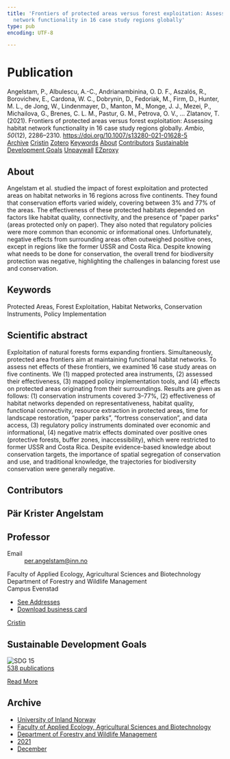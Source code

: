 ```yaml
---
title: 'Frontiers of protected areas versus forest exploitation: Assessing habitat
  network functionality in 16 case study regions globally'
type: pub
encoding: UTF-8

---
```

<h1>Publication</h1>
<article id="csl-bib-container-FZIYDBLZ" class="csl-bib-container">
  <div class="csl-bib-body"> <div class="csl-entry">Angelstam, P., Albulescu, A.-C., Andrianambinina, O. D. F., Aszalós, R., Borovichev, E., Cardona, W. C., Dobrynin, D., Fedoriak, M., Firm, D., Hunter, M. L., de Jong, W., Lindenmayer, D., Manton, M., Monge, J. J., Mezei, P., Michailova, G., Brenes, C. L. M., Pastur, G. M., Petrova, O. V., … Zlatanov, T. (2021). Frontiers of protected areas versus forest exploitation: Assessing habitat network functionality in 16 case study regions globally. <i>Ambio</i>, <i>50</i>(12), 2286–2310. <a href="https://doi.org/10.1007/s13280-021-01628-5">https://doi.org/10.1007/s13280-021-01628-5</a></div> </div>
  <div class="csl-bib-buttons">
    <a href="#taxonomy-article-FZIYDBLZ" alt="archive" class="csl-bib-button">Archive</a>
    <a href="https://app.cristin.no/results/show.jsf?id=1964512" alt="Cristin" class="csl-bib-button">Cristin</a>
    <a href="http://zotero.org/groups/5881554/items/FZIYDBLZ" alt="Zotero" class="csl-bib-button">Zotero</a>
    <a href="#keywords-article-FZIYDBLZ" alt="keywords" class="csl-bib-button">Keywords</a>
    <a href="#about-article-FZIYDBLZ" alt="about_pub" class="csl-bib-button">About</a>
    <a href="#contributors-article-FZIYDBLZ" alt="contributors" class="csl-bib-button">Contributors</a>
    <a href="#sdg-article-FZIYDBLZ" alt="sdg" class="csl-bib-button">Sustainable Development Goals</a>
    <a href="https://link.springer.com/content/pdf/10.1007/s13280-021-01628-5.pdf" alt="Unpaywall" class="csl-bib-button">Unpaywall</a>
    <a href="https://link.springer.com/content/pdf/10.1007/s13280-021-01628-5.pdf" alt="EZproxy" class="csl-bib-button">EZproxy</a>
  </div>
  <div id="csl-bib-meta-container-FZIYDBLZ"></div>
</article>
<div id="csl-bib-meta-FZIYDBLZ" class="csl-bib-meta">
  <article id="about-article-FZIYDBLZ" class="about_pub-article">
    <h1>About</h1>
    Angelstam et al. studied the impact of forest exploitation and protected areas on habitat networks in 16 regions across five continents. They found that conservation efforts varied widely, covering between 3% and 77% of the areas. The effectiveness of these protected habitats depended on factors like habitat quality, connectivity, and the presence of "paper parks" (areas protected only on paper). They also noted that regulatory policies were more common than economic or informational ones. Unfortunately, negative effects from surrounding areas often outweighed positive ones, except in regions like the former USSR and Costa Rica. Despite knowing what needs to be done for conservation, the overall trend for biodiversity protection was negative, highlighting the challenges in balancing forest use and conservation.
  </article>
  <article id="keywords-article-FZIYDBLZ" class="keywords-article">
    <h1>Keywords</h1>
    Protected Areas, Forest Exploitation, Habitat Networks, Conservation Instruments, Policy Implementation
  </article>
  <article id="abstract-article-FZIYDBLZ" class="abstract-article">
    <h1>Scientific abstract</h1>
    Exploitation of natural forests forms expanding frontiers. Simultaneously, protected area frontiers aim at maintaining functional habitat networks. To assess net effects of these frontiers, we examined 16 case study areas on five continents. We (1) mapped protected area instruments, (2) assessed their effectiveness, (3) mapped policy implementation tools, and (4) effects on protected areas originating from their surroundings. Results are given as follows: (1) conservation instruments covered 3–77%, (2) effectiveness of habitat networks depended on representativeness, habitat quality, functional connectivity, resource extraction in protected areas, time for landscape restoration, “paper parks”, “fortress conservation”, and data access, (3) regulatory policy instruments dominated over economic and informational, (4) negative matrix effects dominated over positive ones (protective forests, buffer zones, inaccessibility), which were restricted to former USSR and Costa Rica. Despite evidence-based knowledge about conservation targets, the importance of spatial segregation of conservation and use, and traditional knowledge, the trajectories for biodiversity conservation were generally negative.
  </article>
  <article id="contributors-article-FZIYDBLZ" class="contributors-article">
    <h1>Contributors</h1>
    <div class="personas"> <div class="vrtx-hinn-person-card"> <div class="photo"> <i class="lar la-user-circle missing-person"></i> </div> <div class="info"> <hgroup><h1>Pär Krister Angelstam</h1> <h2>Professor</h2> </hgroup><dl> <dt>Email</dt> <dd> <a href="mailto:per.angelstam@inn.no">per.angelstam@inn.no</a> </dd> </dl> <p> Faculty of Applied Ecology, Agricultural Sciences and Biotechnology<br> Department of Forestry and Wildlife Management<br> Campus Evenstad </p> <ul class="vrtx-hinn-links"> <li><a href="https://www.inn.no/english/find-an-employee/per-angelstam.html#vrtx-hinn-addresses">See Addresses</a></li> <li><a href="https://www.inn.no/english/find-an-employee/per-angelstam.html?vrtx=vcf">Download business card</a></li> </ul> </div> </div> <a href="https://app.cristin.no/persons/show.jsf?id=1318014" alt="Cristin URL" class="personas-cristin">Cristin</a> </div>
  </article>
  <article id="sdg-article-FZIYDBLZ" class="sdg-article">
    <h1>Sustainable Development Goals</h1>
    <div class="sdg-container"><div id="sdg15" class="sdg">
        <img src="{{< params subfolder >}}images/sdg/sdg15_en.png" class="image" alt="SDG 15">
        <div class="sdg-overlay">
          <a href="{{< params subfolder >}}en/archive/?sdg=15#archive" class="sdg-publication-count"><span>538</span> publications</a>
          <p><a href="https://sdgs.un.org/goals/goal15" class="sdg-read-more">Read More</a></p>
        </div>
      </div></div>
  </article>
  <article id="taxonomy-article-FZIYDBLZ" class="taxonomy-article">
    <h1>Archive</h1>
    <ul>
      <li><a href="{{< params subfolder >}}en/archive/?key=3DCRN523">University of Inland Norway</a></li>
      <li><a href="{{< params subfolder >}}en/archive/?key=T77LXH6D">Faculty of Applied Ecology, Agricultural Sciences and Biotechnology</a></li>
      <li><a href="{{< params subfolder >}}en/archive/?key=7TRARPE3">Department of Forestry and Wildlife Management</a></li>
      <li><a href="{{< params subfolder >}}en/archive/?key=5LT6Q2XL">2021</a></li>
      <li><a href="{{< params subfolder >}}en/archive/?key=VP7B3HEJ">December</a></li>
    </ul>
  </article>
</div>
